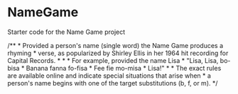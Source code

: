 NameGame
========

Starter code for the Name Game project

   /**
    * Provided a person's name (single word) the Name Game produces a rhyming
    * verse, as popularized by Shirley Ellis in her 1964 hit recording for Capital Records.
    *
    *
    * For example, provided the name Lisa
    * "Lisa, Lisa, bo-bisa
    *  Banana fanna fo-fisa
    *  Fee fie mo-misa
    *  Lisa!"
    *
    * The exact rules are available online and indicate special situations that arise when
    * a person's name begins with one of the target substitutions (b, f, or m).
    */
